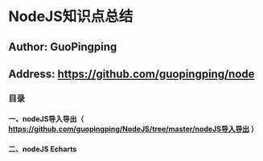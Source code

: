 NodeJS知识点总结
====
Author: GuoPingping
-----------------------
Address: https://github.com/guopingping/node
---------------------------------------------
### 目录
#### 一、nodeJS导入导出（ https://github.com/guopingping/NodeJS/tree/master/nodeJS导入导出 ）
#### 二、nodeJS Echarts
